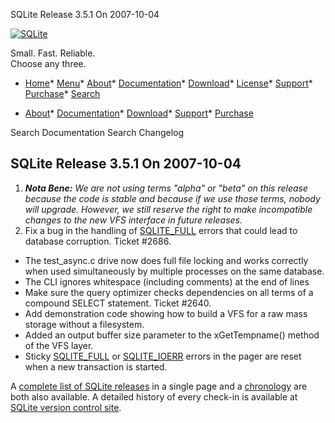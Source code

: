 




SQLite Release 3\.5\.1 On 2007\-10\-04




[![SQLite](../images/sqlite370_banner.gif)](../index.html)


Small. Fast. Reliable.  
Choose any three.


* [Home](../index.html)* [Menu](javascript:void(0))* [About](../about.html)* [Documentation](../docs.html)* [Download](../download.html)* [License](../copyright.html)* [Support](../support.html)* [Purchase](../prosupport.html)* [Search](javascript:void(0))




* [About](../about.html)* [Documentation](../docs.html)* [Download](../download.html)* [Support](../support.html)* [Purchase](../prosupport.html)






Search Documentation
Search Changelog







## SQLite Release 3\.5\.1 On 2007\-10\-04

1. ***Nota Bene:** We are not using terms "alpha" or "beta" on this
 release because the code is stable and because if we use those terms,
 nobody will upgrade. However, we still reserve the right to make
 incompatible changes to the new VFS interface in future releases.*
2. Fix a bug in the handling of [SQLITE\_FULL](../rescode.html#full) errors that could lead
 to database corruption. Ticket \#2686\.
- The test\_async.c drive now does full file locking and works correctly
 when used simultaneously by multiple processes on the same database.
- The CLI ignores whitespace (including comments) at the end of lines
- Make sure the query optimizer checks dependencies on all terms of
 a compound SELECT statement. Ticket \#2640\.
- Add demonstration code showing how to build a VFS for a raw
 mass storage without a filesystem.
- Added an output buffer size parameter to the xGetTempname() method
 of the VFS layer.
- Sticky [SQLITE\_FULL](../rescode.html#full) or [SQLITE\_IOERR](../rescode.html#ioerr) errors in the pager are reset
 when a new transaction is started.



A [complete list of SQLite releases](../changes.html)
 in a single page and a [chronology](../chronology.html) are both also available.
 A detailed history of every
 check\-in is available at
 [SQLite version control site](https://www.sqlite.org/src/timeline).


